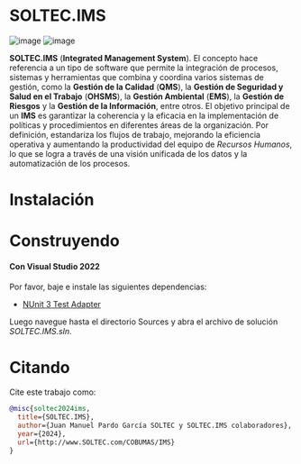# SOLTEC.IMS

![image](https://img.shields.io/badge/license-GPL-3.svg)
![image](https://img.shields.io/badge/license-LGPL-3.svg)

**SOLTEC.IMS** (**Integrated Management System**). El concepto hace referencia a un tipo de software que permite la
integración de procesos, sistemas y herramientas que combina y coordina varios sistemas de gestión, como la 
**Gestión de la Calidad** (**QMS**), la **Gestión de Seguridad y Salud en el Trabajo** (**OHSMS**), la 
**Gestión Ambiental** (**EMS**), la **Gestión de Riesgos** y la **Gestión de la Información**, entre otros.
El objetivo principal de un **IMS** es garantizar la coherencia y la eficacia en la implementación de políticas y 
procedimientos en diferentes áreas de la organización. 
Por definición, estandariza los flujos de trabajo, mejorando la eficiencia operativa y aumentando la productividad del 
equipo de *Recursos Humanos*, lo que se logra a través de una visión unificada de los datos y la automatización de 
los procesos.

# Instalación

# Construyendo

#### Con Visual Studio 2022

Por favor, baje e instale las siguientes dependencias:

- [NUnit 3 Test Adapter](https://marketplace.visualstudio.com/items?itemName=NUnitDevelopers.NUnit3TestAdapter)

Luego navegue hasta el directorio Sources y abra el archivo de solución *SOLTEC.IMS.sln*.

# Citando

Cite este trabajo como:

```bibtex
@misc{soltec2024ims,
  title={SOLTEC.IMS},
  author={Juan Manuel Pardo García SOLTEC y SOLTEC.IMS colaboradores},
  year={2024},
  url={http://www.SOLTEC.com/COBUMAS/IMS}
}
```

